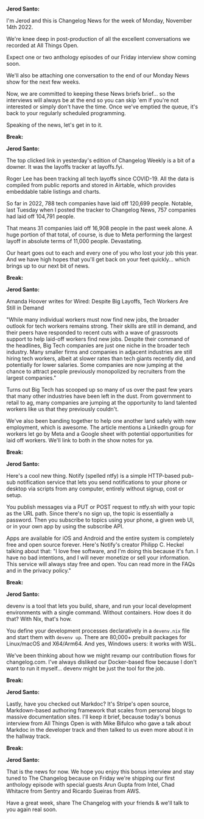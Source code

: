 **Jerod Santo:**

I'm Jerod and this is Changelog News for the week of Monday, November 14th 2022.

We're knee deep in post-production of all the excellent conversations we recorded at All Things Open.

Expect one or two anthology episodes of our Friday interview show coming soon.

We'll also be attaching one conversation to the end of our Monday News show for the next few weeks.

Now, we are committed to keeping these News briefs brief... so the interviews will always be at the end so you can skip 'em if you're not interested or simply don't have the time. Once we've emptied the queue, it's back to your regularly scheduled programming.

Speaking of the news, let's get in to it.

**Break:**

**Jerod Santo:**

The top clicked link in yesterday's edition of Changelog Weekly is a bit of a downer. It was the layoffs tracker at layoffs.fyi.

Roger Lee has been tracking all tech layoffs since COVID-19. All the data is compiled from public reports and stored in Airtable, which provides embeddable table listings and charts.

So far in 2022, 788 tech companies have laid off 120,699 people. Notable, last Tuesday when I posted the tracker to Changelog News, 757 companies had laid off 104,791 people.

That means 31 companies laid off 16,908 people in the past week alone. A huge portion of that total, of course, is due to Meta performing the largest layoff in absolute terms of 11,000 people. Devastating.

Our heart goes out to each and every one of you who lost your job this year. And we have high hopes that you'll get back on your feet quickly... which brings up to our next bit of news.

**Break:**

**Jerod Santo:**

Amanda Hoover writes for Wired: Despite Big Layoffs, Tech Workers Are Still in Demand

"While many individual workers must now find new jobs, the broader outlook for tech workers remains strong. Their skills are still in demand, and their peers have responded to recent cuts with a wave of grassroots support to help laid-off workers find new jobs. Despite their command of the headlines, Big Tech companies are just one niche in the broader tech industry. Many smaller firms and companies in adjacent industries are still hiring tech workers, albeit at slower rates than tech giants recently did, and potentially for lower salaries. Some companies are now jumping at the chance to attract people previously monopolized by recruiters from the largest companies."

Turns out Big Tech has scooped up so many of us over the past few years that many other industries have been left in the dust. From government to retail to ag, many companies are jumping at the opportunity to land talented workers like us that they previously couldn't.

We've also been banding together to help one another land safely with new employment, which is awesome. The article mentions a LinkedIn group for workers let go by Meta and a Google sheet with potential opportunities for laid off workers. We'll link to both in the show notes for ya.

**Break:**

**Jerod Santo:**

Here's a cool new thing. Notify (spelled ntfy) is a simple HTTP-based pub-sub notification service that lets you send notifications to your phone or desktop via scripts from any computer, entirely without signup, cost or setup.

You publish messages via a PUT or POST request to ntfy.sh with your topic as the URL path. Since there's no sign up, the topic is essentially a password. Then you subscribe to topics using your phone, a given web UI, or in your own app by using the subscribe API.

Apps are available for iOS and Android and the entire system is completely free and open source forever. Here's Notify's creator Philipp C. Heckel talking about that: "I love free software, and I'm doing this because it's fun. I have no bad intentions, and I will never monetize or sell your information. This service will always stay free and open. You can read more in the FAQs and in the privacy policy."

**Break:**

**Jerod Santo:**

devenv is a tool that lets you build, share, and run your local development environments with a single command. Without containers. How does it do that? With Nix, that's how.

You define your development processes declaratively in a `devenv.nix` file and start them with `devenv up`. There are 80,000+ prebuilt packages for Linux/macOS and X64/Arm64. And yes, Windows users: it works with WSL.

We've been thinking about how we might revamp our contribution flows for changelog.com. I've always disliked our Docker-based flow because I don't want to run it myself... devenv might be just the tool for the job.

**Break:**

**Jerod Santo:**

Lastly, have you checked out Markdoc? It's Stripe's open source, Markdown-based authoring framework that scales from personal blogs to massive documentation sites. I'll keep it brief, because today's bonus interview from All Things Open is with Mike Bifulco who gave a talk about Markdoc in the developer track and then talked to us even more about it in the hallway track.

**Break:**

**Jerod Santo:**

That is the news for now. We hope you enjoy this bonus interview and stay tuned to The Changelog because on Friday we're shipping our first anthology episode with special guests Arun Gupta from Intel, Chad Whitacre from Sentry and Ricardo Sueiras from AWS.

Have a great week, share The Changelog with your friends & we'll talk to you again real soon.

